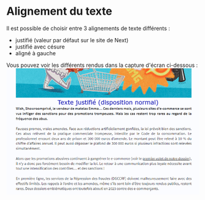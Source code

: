 # Alignement du texte

Il est possible de choisir entre 3 alignements de texte différents :
- justifié (valeur par défaut sur le site de Next)
- justifié avec césure
- aligné à gauche

Vous pouvez voir les différents rendus dans la capture d'écran ci-dessous :
![Alignement de texte](../assets/screenshots/alignement-texte.webp)